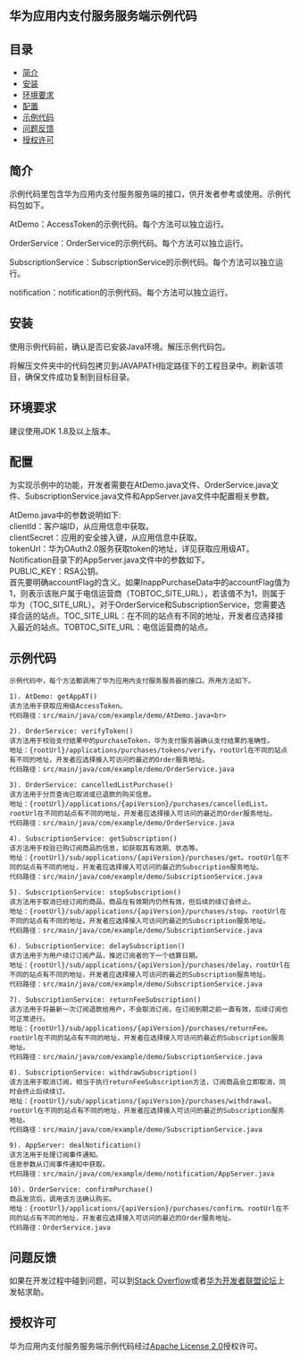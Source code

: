 ## 华为应用内支付服务服务端示例代码


## 目录

 * [简介](#简介)
 * [安装](#安装)
 * [环境要求](#环境要求)
 * [配置](#配置)
 * [示例代码](#示例代码)
 * [问题反馈](#问题反馈)
 * [授权许可](#授权许可)
 
 
## 简介
示例代码里包含华为应用内支付服务服务端的接口，供开发者参考或使用。示例代码包如下。
    
AtDemo：AccessToken的示例代码。每个方法可以独立运行。

OrderService：OrderService的示例代码。每个方法可以独立运行。

SubscriptionService：SubscriptionService的示例代码。每个方法可以独立运行。

notification：notification的示例代码。每个方法可以独立运行。

## 安装
使用示例代码前，确认是否已安装Java环境。解压示例代码包。

将解压文件夹中的代码包拷贝到JAVAPATH指定路径下的工程目录中。刷新该项目，确保文件成功复制到目标目录。

## 环境要求
建议使用JDK 1.8及以上版本。  

## 配置
为实现示例中的功能，开发者需要在AtDemo.java文件、OrderService.java文件、SubscriptionService.java文件和AppServer.java文件中配置相关参数。

AtDemo.java中的参数说明如下:<br>
clientId：客户端ID，从应用信息中获取。<br>
clientSecret：应用的安全接入键，从应用信息中获取。<br>
tokenUrl：华为OAuth2.0服务获取token的地址，详见获取应用级AT。<br>
Notification目录下的AppServer.java文件中的参数如下。<br>
PUBLIC_KEY：RSA公钥。<br>
首先要明确accountFlag的含义。如果InappPurchaseData中的accountFlag值为1，则表示该账户属于电信运营商（TOBTOC_SITE_URL），若该值不为1，则属于华为（TOC_SITE_URL）。对于OrderService和SubscriptionService，您需要选择合适的站点。TOC_SITE_URL：在不同的站点有不同的地址，开发者应选择接入最近的站点。TOBTOC_SITE_URL：电信运营商的站点。    

## 示例代码

    示例代码中，每个方法都调用了华为应用内支付服务服务器的接口。所用方法如下。

    1). AtDemo: getAppAT()
    该方法用于获取应用级AccessToken。
    代码路径：src/main/java/com/example/demo/AtDemo.java<br>

    2). OrderService: verifyToken()
    该方法用于校验支付结果中的purchaseToken，华为支付服务器确认支付结果的准确性。
    地址：{rootUrl}/applications/purchases/tokens/verify。rootUrl在不同的站点有不同的地址，开发者应选择接入可访问的最近的Order服务地址。
    代码路径：src/main/java/com/example/demo/OrderService.java

    3). OrderService: cancelledListPurchase()
    该方法用于分页查询已取消或已退款的购买信息。
    地址：{rootUrl}/applications/{apiVersion}/purchases/cancelledList。rootUrl在不同的站点有不同的地址，开发者应选择接入可访问的最近的Order服务地址。
    代码路径：src/main/java/com/example/demo/OrderService.java

    4). SubscriptionService: getSubscription()
    该方法用于校验已购订阅商品的信息，如获取其有效期、状态等。
    地址：{rootUrl}/sub/applications/{apiVersion}/purchases/get。rootUrl在不同的站点有不同的地址，开发者应选择接入可访问的最近的Subscription服务地址。
    代码路径：src/main/java/com/example/demo/SubscriptionService.java

    5). SubscriptionService: stopSubscription()
    该方法用于取消已经订阅的商品，商品在有效期内仍然有效，但后续的续订会终止。
    地址：{rootUrl}/sub/applications/{apiVersion}/purchases/stop。rootUrl在不同的站点有不同的地址，开发者应选择接入可访问的最近的Subscription服务地址。
    代码路径：src/main/java/com/example/demo/SubscriptionService.java

    6). SubscriptionService: delaySubscription()
    该方法用于为用户续订订阅产品，推迟订阅者的下一个结算日期。
    地址：{rootUrl}/sub/applications/{apiVersion}/purchases/delay，rootUrl在不同的站点有不同的地址，开发者应选择接入可访问的最近的Subscription服务地址。
    代码路径：src/main/java/com/example/demo/SubscriptionService.java

    7). SubscriptionService: returnFeeSubscription() 
    该方法用于将最新一次订阅退款给用户，不会取消订阅，在订阅到期之前一直有效，后续订阅也可正常进行。
    地址：{rootUrl}/sub/applications/{apiVersion}/purchases/returnFee。rootUrl在不同的站点有不同的地址，开发者应选择接入可访问的最近的Subscription服务地址。
    代码路径：src/main/java/com/example/demo/SubscriptionService.java

    8). SubscriptionService: withdrawSubscription()
    该方法用于取消订阅，相当于执行returnFeeSubscription方法，订阅商品会立即取消，同时会终止后续续订。
    地址：{rootUrl}/sub/applications/{apiVersion}/purchases/withdrawal。rootUrl在不同的站点有不同的地址，开发者应选择接入可访问的最近的Subscription服务地址。
    代码路径：src/main/java/com/example/demo/SubscriptionService.java

    9). AppServer: dealNotification()
    该方法用于处理订阅事件通知。
    信息参数从订阅事件通知中获取。
    代码路径：src/main/java/com/example/demo/notification/AppServer.java 

    10). OrderService: confirmPurchase()
    商品发货后，调用该方法确认购买。
    地址：{rootUrl}/applications/{apiVersion}/purchases/confirm。rootUrl在不同的站点有不同的地址，开发者应选择接入可访问的最近的Order服务地址。
    代码路径：OrderService.java

## 问题反馈
如果在开发过程中碰到问题，可以到[Stack Overflow](https://stackoverflow.com/questions/tagged/huawei-iap)或者[华为开发者联盟论坛](https://developer.huawei.com/consumer/cn/forum/home)上发帖求助。

## 授权许可
华为应用内支付服务服务端示例代码经过[Apache License 2.0](http://www.apache.org/licenses/LICENSE-2.0)授权许可。
